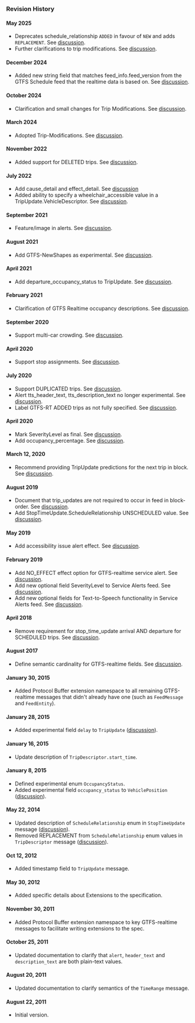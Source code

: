 ### Revision History

#### May 2025

* Deprecates schedule_relationship `ADDED` in favour of `NEW` and adds `REPLACEMENT`. See [discussion](https://github.com/google/transit/pull/504).
* Further clarifications to trip modifications. See [discussion](https://github.com/google/transit/pull/542).

#### December 2024

* Added new string field that matches feed_info.feed_version from the GTFS Schedule feed that the realtime data is based on. See [discussion](https://github.com/google/transit/pull/434).

#### October 2024

* Clarification and small changes for Trip Modifications. See [discussion](https://github.com/google/transit/pull/497).

#### March 2024

* Adopted Trip-Modifications. See [discussion](https://github.com/google/transit/pull/403).

#### November 2022

* Added support for DELETED trips. See [discussion](https://github.com/google/transit/pull/352).

#### July 2022

* Add cause_detail and effect_detail. See [discussion](https://github.com/google/transit/pull/332)
* Added ability to specify a wheelchair_accessible value in a TripUpdate.VehicleDescriptor. See [discussion](https://github.com/google/transit/pull/340).

#### September 2021

* Feature/image in alerts. See [discussion](https://github.com/google/transit/pull/283).

#### August 2021

* Add GTFS-NewShapes as experimental. See [discussion](https://github.com/google/transit/pull/272).

#### April 2021

* Add departure_occupancy_status to TripUpdate. See [discussion](https://github.com/google/transit/pull/260).

#### February 2021

* Clarification of GTFS Realtime occupancy descriptions. See [discussion](https://github.com/google/transit/pull/259).

#### September 2020 

* Support multi-car crowding. See [discussion](https://github.com/google/transit/pull/237).

#### April 2020

* Support stop assignments. See [discussion](https://github.com/google/transit/pull/219).

#### July 2020

* Support DUPLICATED trips. See [discussion](https://github.com/google/transit/pull/221).
* Alert tts_header_text, tts_description_text no longer experimental. See [discussion](https://github.com/google/transit/pull/229).
* Label GTFS-RT ADDED trips as not fully specified. See [discussion](https://github.com/google/transit/pull/230).

#### April 2020

* Mark SeverityLevel as final. See [discussion](https://github.com/google/transit/pull/214).
* Add occupancy_percentage. See [discussion](https://github.com/google/transit/pull/213).

#### March 12, 2020

* Recommend providing TripUpdate predictions for the next trip in block. See [discussion](https://github.com/google/transit/pull/206).

#### August 2019

* Document that trip_updates are not required to occur in feed in block-order. See [discussion](https://github.com/google/transit/pull/176).
* Add StopTimeUpdate.ScheduleRelationship UNSCHEDULED value. See [discussion](https://github.com/google/transit/pull/173).

#### May 2019

* Add accessibility issue alert effect. See [discussion](https://github.com/google/transit/pull/164).

#### February 2019

* Add NO_EFFECT effect option for GTFS-realtime service alert. See [discussion](https://github.com/google/transit/pull/137).
* Add new optional field SeverityLevel to Service Alerts feed. See [discussion](https://github.com/google/transit/pull/136).
* Add new optional fields for Text-to-Speech functionality in Service Alerts feed. See [discussion](https://github.com/google/transit/pull/135).

#### April 2018

* Remove requirement for stop_time_update arrival AND departure for SCHEDULED trips. See [discussion](https://github.com/google/transit/pull/165).

#### August 2017

* Define semantic cardinality for GTFS-realtime fields. See [discussion](https://github.com/google/transit/pull/64).

#### January 30, 2015

* Added Protocol Buffer extension namespace to all remaining GTFS-realtime messages that didn't already have one (such as `FeedMessage` and `FeedEntity`).

#### January 28, 2015

* Added experimental field `delay` to `TripUpdate` ([discussion](https://groups.google.com/forum/#!topic/gtfs-realtime/NsTIRQdMNN8)).

#### January 16, 2015

* Update description of `TripDescriptor.start_time`.

#### January 8, 2015

* Defined experimental enum `OccupancyStatus`.
* Added experimental field `occupancy_status` to `VehiclePosition` ([discussion](https://groups.google.com/forum/#!topic/gtfs-realtime/_HtNTGp5LxM)).

#### May 22, 2014

* Updated description of `ScheduleRelationship` enum in `StopTimeUpdate` message ([discussion](https://groups.google.com/forum/#!topic/gtfs-realtime/77c3WZrGBnI)).
* Removed REPLACEMENT from `ScheduleRelationship` enum values in `TripDescriptor` message ([discussion](https://groups.google.com/forum/#!topic/gtfs-realtime/77c3WZrGBnI)).

#### Oct 12, 2012

* Added timestamp field to `TripUpdate` message.

#### May 30, 2012

* Added specific details about Extensions to the specification.

#### November 30, 2011

* Added Protocol Buffer extension namespace to key GTFS-realtime messages to facilitate writing extensions to the spec.

#### October 25, 2011

* Updated documentation to clarify that `alert`, `header_text` and `description_text` are both plain-text values.

#### August 20, 2011

* Updated documentation to clarify semantics of the `TimeRange` message.

#### August 22, 2011

* Initial version.
